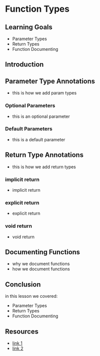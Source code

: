 # Function Types

## Learning Goals

- Parameter Types
- Return Types
- Function Documenting

## Introduction

## Parameter Type Annotations

- this is how we add param types

### Optional Parameters

- this is an optional parameter

### Default Parameters

- this is a default parameter

## Return Type Annotations

- this is how we add return types

### implicit return

- implicit return

### explicit return

- explicit return

### void return

- void return

## Documenting Functions

- why we document functions
- how we document functions

## Conclusion

in this lesson we covered:

- Parameter Types
- Return Types
- Function Documenting

## Resources

- [link 1]('')
- [link 2]('')
